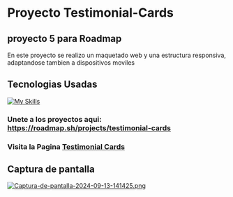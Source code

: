 # Proyecto Testimonial-Cards
## proyecto 5 para Roadmap 
<p>
  En este proyecto se realizo un maquetado web y una estructura responsiva, adaptandose tambien a dispositivos moviles 
</p>
<h2>  
Tecnologias Usadas
</h2> 


[![My Skills](https://skillicons.dev/icons?i=html,css,bootstrap)](https://skillicons.dev)

### Unete a los proyectos aqui: https://roadmap.sh/projects/testimonial-cards

### Visita la Pagina [Testimonial Cards](https://estebanpajarodev.github.io/testimonial-card.github.io/)

## Captura de pantalla

[![Captura-de-pantalla-2024-09-13-141425.png](https://i.postimg.cc/bvGbS80C/Captura-de-pantalla-2024-09-13-141425.png)](https://postimg.cc/nsJMNyPB)

